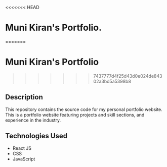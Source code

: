 <<<<<<< HEAD
# Muni Kiran's Portfolio.
=======
# Muni Kiran's Portfolio
>>>>>>> 7437777d4f25d43d0e024de84302a3bd5a5398b8

## Description

This repository contains the source code for my personal portfolio website. This is a portfolio website featuring projects and skill sections, and experience in the industry.

## Technologies Used
- React JS
- CSS
- JavaScript

